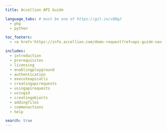 ```yaml
---
title: Accellion API Guide

language_tabs: # must be one of https://git.io/vQNgJ
  - php
  - python

toc_footers:
  - <a href='https://info.accellion.com/demo-request?ref=api-guide-nav'>GET A DEMO</a>

includes:
  - introduction
  - prerequisites
  - licensing
  - enablingplayground
  - authentication
  - executeapicalls
  - creatingapirequests
  - usingapirequests
  - usingid
  - creatingobjects
  - addingfiles
  - commonactions
  - help

search: true
---
```

